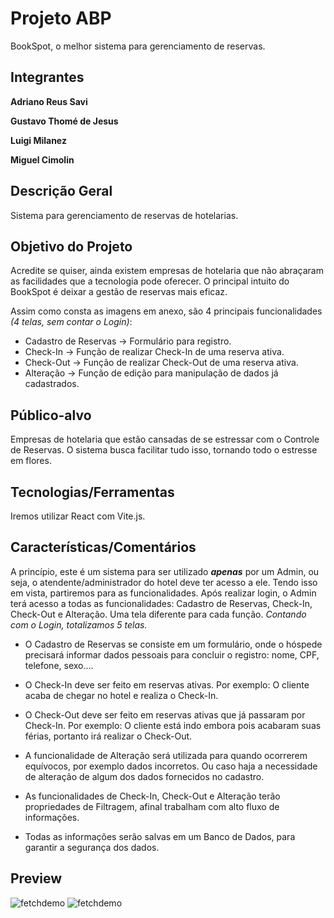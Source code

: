 # Projeto ABP

BookSpot, o melhor sistema para gerenciamento de reservas.

## Integrantes

**Adriano Reus Savi**

**Gustavo Thomé de Jesus**

**Luigi Milanez**

**Miguel Cimolin**
## Descrição Geral
Sistema para gerenciamento de reservas de hotelarias.

## Objetivo do Projeto

Acredite se quiser, ainda existem empresas de hotelaria que não abraçaram as facilidades que a tecnologia pode oferecer. O principal intuito do BookSpot é deixar a gestão de reservas mais eficaz. 

Assim como consta as imagens em anexo, são 4 principais funcionalidades *(4 telas, sem contar o Login)*:
- Cadastro de Reservas -> Formulário para registro.
- Check-In -> Função de realizar Check-In de uma reserva ativa.
- Check-Out -> Função de realizar Check-Out de uma reserva ativa.
- Alteração -> Função de edição para manipulação de dados já cadastrados.

## Público-alvo
Empresas de hotelaria que estão cansadas de se estressar com o Controle de Reservas. O sistema busca facilitar tudo isso, tornando todo o estresse em flores.

## Tecnologias/Ferramentas
Iremos utilizar React com Vite.js.

## Características/Comentários

A princípio, este é um sistema para ser utilizado **_apenas_** por um Admin, ou seja, o atendente/administrador do hotel deve ter acesso a ele. Tendo isso em vista, partiremos para as funcionalidades.
Após realizar login, o Admin terá acesso a todas as funcionalidades: Cadastro de Reservas, Check-In, Check-Out e Alteração. Uma tela diferente para cada função. *Contando com o Login, totalizamos 5 telas.*

- O Cadastro de Reservas se consiste em um formulário, onde o hóspede precisará informar dados pessoais para concluir o registro: nome, CPF, telefone, sexo....

- O Check-In deve ser feito em reservas ativas. Por exemplo: O cliente acaba de chegar no hotel e realiza o Check-In.

- O Check-Out deve ser feito em reservas ativas que já passaram por Check-In. Por exemplo: O cliente está indo embora pois acabaram suas férias, portanto irá realizar o Check-Out.

- A funcionalidade de Alteração será utilizada para quando ocorrerem equívocos, por exemplo dados incorretos. Ou caso haja a necessidade de alteração de algum dos dados fornecidos no cadastro.

- As funcionalidades de Check-In, Check-Out e Alteração terão propriedades de Filtragem, afinal trabalham com alto fluxo de informações.

- Todas as informações serão salvas em um Banco de Dados, para garantir a segurança dos dados. 

## Preview

![fetchdemo](https://user-images.githubusercontent.com/89088603/235821825-3a43157d-0440-4d1d-9895-fb8e5c3ae1bb.png)
![fetchdemo](https://user-images.githubusercontent.com/89088603/235821822-cebedd75-6d28-453f-a47a-5992922ef181.png)

